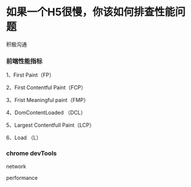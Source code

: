 # 如果一个H5很慢，你该如何排查性能问题

积极沟通


### 前端性能指标

1、First Paint（FP）

2、First Contentful Paint（FCP）

3、Frist Meaningful paint（FMP）

4、DomContentLoaded （DCL）

5、Largest Contentfull Paint（LCP）

6、Load （L）




### chrome devTools
network

performance

